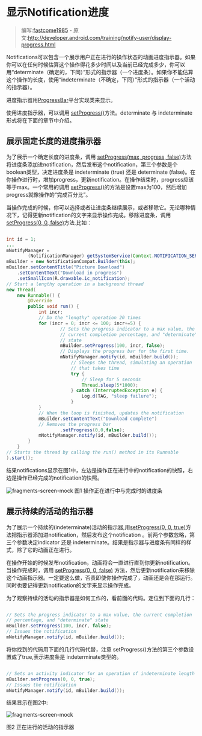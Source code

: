 # 显示Notification进度

> 编写:[fastcome1985](https://github.com/fastcome1985) - 原文:<http://developer.android.com/training/notify-user/display-progress.html>

Notifications可以包含一个展示用户正在进行的操作状态的动画进度指示器。如果你可以在任何时候估算这个操作得花多少时间以及当前已经完成多少，你可以用“determinate（确定的，下同）”形式的指示器（一个进度条）。如果你不能估算这个操作的长度，使用“indeterminate（不确定，下同）”形式的指示器（一个活动的指示器）。

进度指示器用[ProgressBar](developer.android.com/reference/android/widget/ProgressBar.html)平台实现类来显示。

使用进度指示器，可以调用 [setProgress()](http://developer.android.com/intl/zh-cn/reference/android/support/v4/app/NotificationCompat.Builder.html#setProgress%28int,%20int,%20boolean%29)方法。determinate 与 indeterminate形式将在下面的章节中介绍。

## 展示固定长度的进度指示器
为了展示一个确定长度的进度条，调用 [setProgress(max, progress, false)](developer.android.com/reference/android/support/v4/app/NotificationCompat.Builder.html#setProgress(int,%20int,%20boolean))方法将进度条添加进notification，然后发布这个notification，第三个参数是个boolean类型，决定进度条是 indeterminate (true) 还是 determinate (false)。在你操作进行时，增加progress，更新notification。在操作结束时，progress应该等于max。一个常用的调用 [setProgress()](developer.android.com/reference/android/support/v4/app/NotificationCompat.Builder.html#setProgress(int,%20int,%20boolean))的方法是设置max为100，然后增加progress就像操作的“完成百分比”。

当操作完成的时候，你可以选择或者让进度条继续展示，或者移除它。无论哪种情况下，记得更新notification的文字来显示操作完成。移除进度条，调用[setProgress(0, 0, false)](developer.android.com/reference/android/support/v4/app/NotificationCompat.Builder.html#setProgress(int,%20int,%20boolean))方法.比如：



```java

int id = 1;
...
mNotifyManager =
        (NotificationManager) getSystemService(Context.NOTIFICATION_SERVICE);
mBuilder = new NotificationCompat.Builder(this);
mBuilder.setContentTitle("Picture Download")
    .setContentText("Download in progress")
    .setSmallIcon(R.drawable.ic_notification);
// Start a lengthy operation in a background thread
new Thread(
    new Runnable() {
        @Override
        public void run() {
            int incr;
            // Do the "lengthy" operation 20 times
            for (incr = 0; incr <= 100; incr+=5) {
                    // Sets the progress indicator to a max value, the
                    // current completion percentage, and "determinate"
                    // state
                    mBuilder.setProgress(100, incr, false);
                    // Displays the progress bar for the first time.
                    mNotifyManager.notify(id, mBuilder.build());
                        // Sleeps the thread, simulating an operation
                        // that takes time
                        try {
                            // Sleep for 5 seconds
                            Thread.sleep(5*1000);
                        } catch (InterruptedException e) {
                            Log.d(TAG, "sleep failure");
                        }
            }
            // When the loop is finished, updates the notification
            mBuilder.setContentText("Download complete")
            // Removes the progress bar
                    .setProgress(0,0,false);
            mNotifyManager.notify(id, mBuilder.build());
        }
    }
// Starts the thread by calling the run() method in its Runnable
).start();

```

 结果notifications显示在图1中，左边是操作正在进行中的notification的快照，右边是操作已经完成的notification的快照。

![fragments-screen-mock](progress_bar_summary.png)
图1 操作正在进行中与完成时的进度条


## 展示持续的活动的指示器

为了展示一个持续的(indeterminate)活动的指示器,用[setProgress(0, 0, true)](developer.android.com/reference/android/support/v4/app/NotificationCompat.Builder.html#setProgress(int,%20int,%20boolean))方法把指示器添加进notification，然后发布这个notification 。前两个参数忽略，第三个参数决定indicator 还是 indeterminate。结果是指示器与进度条有同样的样式，除了它的动画正在进行。


在操作开始的时候发布notification，动画将会一直进行直到你更新notification。当操作完成时，调用 [setProgress(0, 0, false)](developer.android.com/reference/android/support/v4/app/NotificationCompat.Builder.html#setProgress(int,%20int,%20boolean)) 方法，然后更新notification来移除这个动画指示器。一定要这么做，否责即使你操作完成了，动画还是会在那运行。同时也要记得更新notification的文字来显示操作完成。

为了观察持续的活动的指示器是如何工作的，看前面的代码。定位到下面的几行：


```java

// Sets the progress indicator to a max value, the current completion
// percentage, and "determinate" state
mBuilder.setProgress(100, incr, false);
// Issues the notification
mNotifyManager.notify(id, mBuilder.build());

```

将你找到的代码用下面的几行代码代替，注意 setProgress()方法的第三个参数设置成了true,表示进度条是 indeterminate类型的。

```java

// Sets an activity indicator for an operation of indeterminate length
mBuilder.setProgress(0, 0, true);
// Issues the notification
mNotifyManager.notify(id, mBuilder.build());

```

结果显示在图2中:

![fragments-screen-mock](activity_indicator.png)

图2 正在进行的活动的指示器
